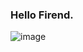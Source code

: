 ###  Hello Firend.

<img align="center" alt="image" src="https://preview.redd.it/uvajzq0ce6741.png?width=960&crop=smart&auto=webp&s=8b242cc931a3690a95dc64bb7ed65c142a56e236">

<br />
